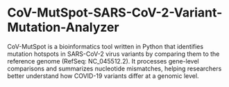 # CoV-MutSpot-SARS-CoV-2-Variant-Mutation-Analyzer
CoV-MutSpot is a bioinformatics tool written in Python that identifies mutation hotspots in SARS-CoV-2 virus variants by comparing them to the reference genome (RefSeq: NC_045512.2). It processes gene-level comparisons and summarizes nucleotide mismatches, helping researchers better understand how COVID-19 variants differ at a genomic level.
